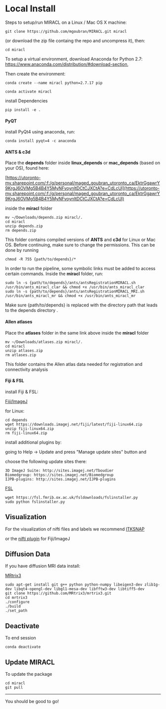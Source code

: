 # Local Install
Steps to setup/run MIRACL on a Linux / Mac OS X machine:

    git clone https://github.com/mgoubran/MIRACL.git miracl

(or download the zip file containg the repo and uncompress it), then:

    cd miracl

To setup a virtual environment, download Anaconda for Python 2.7:
https://www.anaconda.com/distribution/#download-section,

Then create the environment:

    conda create --name miracl python=2.7.17 pip

    conda activate miracl

install Dependencies

    pip install -e .


#### PyQT
install PyQt4 using anaconda, run:
        
    conda install pyqt=4 -c anaconda

#### ANTS & c3d

Place the **depends** folder inside **linux_depends** or **mac_depends** (based on your OS), found here:

[https://utoronto-my.sharepoint.com/:f:/g/personal/maged_goubran_utoronto_ca/EktrGgawrY9KrgJ6OVMg5B4B4Y5MyNFvoynltDCtCJXCtA?e=CdLcUl](https://utoronto-my.sharepoint.com/:f:/g/personal/maged_goubran_utoronto_ca/EktrGgawrY9KrgJ6OVMg5B4B4Y5MyNFvoynltDCtCJXCtA?e=CdLcUl)

inside the **miracl** folder

    mv ~/Downloads/depends.zip miracl/.
    cd miracl
    unzip depends.zip
    rm depends.zip

This folder contains compiled versions of **ANTS** and **c3d** for Linux or Mac OS. Before continuing, make sure to change the permissions. This can be done by running

    chmod -R 755 {path/to/depends}/*

In order to run the pipeline, some symbolic links must be added to access certain commands. Inside the **miracl** folder, run:

    sudo ln -s {path/to/depends}/ants/antsRegistrationMIRACL.sh /usr/bin/ants_miracl_clar && chmod +x /usr/bin/ants_miracl_clar
    sudo ln -s {path/to/depends}/ants/antsRegistrationMIRACL_MRI.sh /usr/bin/ants_miracl_mr && chmod +x /usr/bin/ants_miracl_mr

Make sure {path/to/depends} is replaced with the directory path that leads to the depends directory
.
#### Allen atlases

Place the **atlases** folder in the same link above inside the **miracl** folder

    mv ~/Downloads/atlases.zip miracl/.
    cd miracl
    unzip atlases.zip
    rm atlases.zip

This folder contains the Allen atlas data needed for registration and connectivity analysis

#### Fiji & FSL

install Fiji & FSL:

[Fiji/ImageJ](https://imagej.net/Fiji/Downloads)

for Linux:

    cd depends
    wget https://downloads.imagej.net/fiji/latest/fiji-linux64.zip
    unzip fiji-linux64.zip
    rm fiji-linux64.zip

install additional plugins by:

going to Help -> Update and press "Manage update sites" button and

choose the following update sites there:

    3D ImageJ Suite: http://sites.imagej.net/Tboudier
    Biomedgroup: https://sites.imagej.net/Biomedgroup
    IJPB-plugins: http://sites.imagej.net/IJPB-plugins


[FSL](https://fsl.fmrib.ox.ac.uk/fsl/fslwiki/FslInstallation)

    wget https://fsl.fmrib.ox.ac.uk/fsldownloads/fslinstaller.py
    sudo python fslinstaller.py


## Visualization

For the visualization of nifti files and labels we recommend [ITKSNAP](http://www.itksnap.org/pmwiki/pmwiki.php?n=Downloads.SNAP3)

or the [nifti plugin](https://imagej.nih.gov/ij/plugins/nifti.html) for Fiji/ImageJ


## Diffusion Data

If you have diffusion MRI data install:

[MRtrix3](http://www.mrtrix.org)

    sudo apt-get install git g++ python python-numpy libeigen3-dev zlib1g-dev libqt4-opengl-dev libgl1-mesa-dev libfftw3-dev libtiff5-dev
    git clone https://github.com/MRtrix3/mrtrix3.git
    cd mrtrix3
    ./configure
    ./build
    ./set_path

## Deactivate

To end session

    conda deactivate

## Update MIRACL

To update the package

    cd miracl
    git pull

____________________________


You should be good to go!


